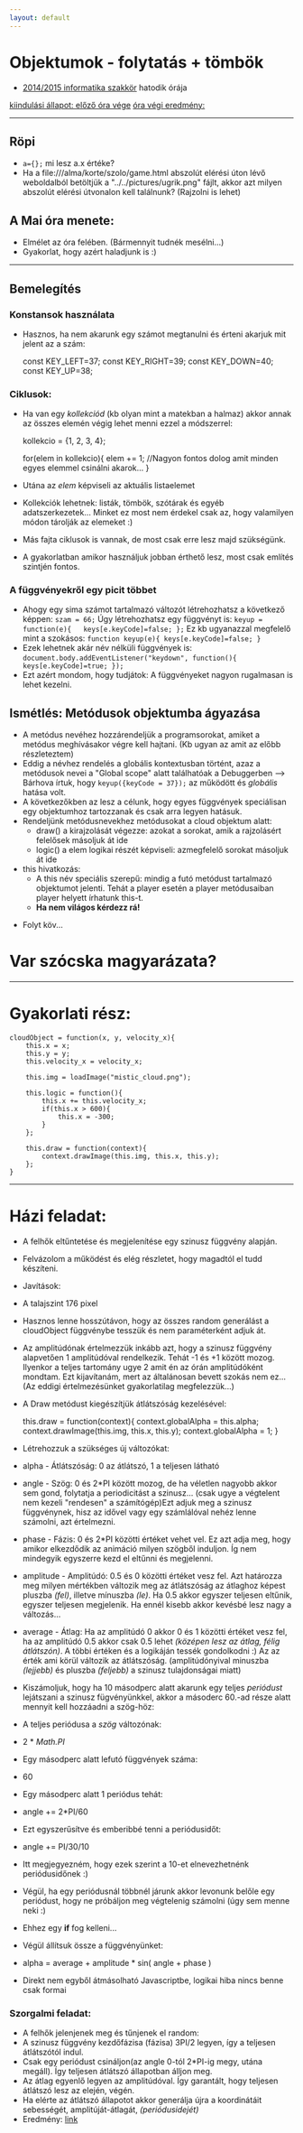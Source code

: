 ```yaml
---
layout: default
---
```

# Objektumok - folytatás + tömbök

 - [2014/2015 informatika szakkör][szakkor_honlap] hatodik órája
 
 [szakkor_honlap]: http://rizsi.github.io/szakkor2014/index.html
 
[kiindulási állapot: előző óra vége](game-02.html)
[óra végi eredmény:](game-00.html)

--------

## Röpi

 - `a={};` mi lesz a.x értéke?
 - Ha a file:///alma/korte/szolo/game.html abszolút elérési úton lévő weboldalból betöltjük a "../../pictures/ugrik.png" fájlt, akkor azt milyen abszolút elérési útvonalon kell találnunk? (Rajzolni is lehet)

## A Mai óra menete:

 - Elmélet az óra felében. (Bármennyit tudnék mesélni...)
 - Gyakorlat, hogy azért haladjunk is :)

--------

## Bemelegítés

### Konstansok használata

 - Hasznos, ha nem akarunk egy számot megtanulni és érteni akarjuk mit jelent az a szám:

    const KEY_LEFT=37;
    const KEY_RIGHT=39;
    const KEY_DOWN=40;
    const KEY_UP=38;

### Ciklusok:

 - Ha van egy *kollekciód* (kb olyan mint a matekban a halmaz) akkor annak az összes elemén végig lehet menni ezzel a módszerrel:
	
	kollekcio = {1, 2, 3, 4};

	for(elem in kollekcio){
		elem += 1; //Nagyon fontos dolog amit minden egyes elemmel csinálni akarok...
	}

  - Utána az *elem* képviseli az aktuális listaelemet
  - Kollekciók lehetnek: listák, tömbök, szótárak és egyéb adatszerkezetek... Minket ez most nem érdekel csak az, hogy valamilyen módon tárolják az elemeket :)
 - Más fajta ciklusok is vannak, de most csak erre lesz majd szükségünk.
 - A gyakorlatban amikor használjuk jobban érthető lesz, most csak említés szintjén fontos.

### A függvényekről egy picit többet

 - Ahogy egy sima számot tartalmazó változót létrehozhatsz a következő képpen: `szam = 66;` Úgy létrehozhatsz egy függvényt is: `keyup = function(e){	keys[e.keyCode]=false; };` Ez kb ugyanazzal megfelelő mint a szokásos: `function keyup(e){ keys[e.keyCode]=false; }`
 - Ezek lehetnek akár név nélküli függvények is: `document.body.addEventListener("keydown", function(){ keys[e.keyCode]=true; });`
 - Ezt azért mondom, hogy tudjátok: A függvényeket nagyon rugalmasan is lehet kezelni.

## Ismétlés: Metódusok objektumba ágyazása

 * A metódus nevéhez hozzárendeljük a programsorokat, amiket a metódus meghívásakor végre kell hajtani. (Kb ugyan az amit az előbb részleteztem)
 * Eddig a névhez rendelés a globális kontextusban történt, azaz a metódusok nevei a "Global scope" alatt találhatóak a Debuggerben --> Bárhova írtuk, hogy `keyup({keyCode = 37});` az működött és *globális* hatása volt.
 * A következőkben az lesz a célunk, hogy egyes függvények speciálisan egy objektumhoz tartozzanak és csak arra legyen hatásuk.
 * Rendeljünk metódusnevekhez metódusokat a cloud objektum alatt:
   * draw() a kirajzolását végezze: azokat a sorokat, amik a rajzolásért felelősek másoljuk át ide
   * logic() a elem logikai részét képviseli: azmegfelelő sorokat másoljuk át ide
 * this hivatkozás:
   * A this név speciális szerepű: mindig a futó metódust tartalmazó objektumot jelenti. Tehát a player esetén a player metódusaiban player helyett írhatunk this-t.
   - **Ha nem világos kérdezz rá!**

<!---
## Továbbra is objektumok (Javascriptben!)

 - Egy objtektum tárolhat tulajdonságokat "properties". Ez az amit mi `x: 310,` módon felsoroltunk...
 - Egy tulajdonság a következő tulajdonságokkal rendelkezik:
   - enumerable -> Egy objektum összes tulajdonságán *"végigfuthatunk"* egy ciklussal. Ez majd később lesz nekünk hasznos, még hagyjuk.
   - configurable -> Meg lehet változtatni az értékét, a tulajdonság saját tulajdonságait is, valamint törölni lehet.
   - writable -> Ki lehet cserélni egy másik tulajdonsággal.
 - Egy tulajdonság lehet egy függvény is!

     Aniko = {
         csaladnev: "Refi",
         utonev: "Aniko",
         hazassag: function(kihez){
             this.csaladnev = kihez.csaladnev+"né";
             this.ferj = kihez;
         }
     };

 - Két féle módon lehet elérni egy tulajdonságát az objektumoknak:
   - A szokásos: `tanar.nev = "Rudi";`
   - Az eredetibb, de ritkán használt: `tanar["nev"] = Rudi;` (Akinek ez a kifejezés máshonnan ismerős, igen ez egy hash tábla, másnéven szótár, alias kulcs-érték párok halmaza...)
 - Egy objektumnak lehet egy... Wait for it!... Prototípusa! Bizony nem szülő objektuma, hanem prototípusa. Csak, hogy ne kezeld teljesen úgy ahogy máshol szokás, de attól még ugyanarra jó.
   - Ha az objektumnak el próbálod érni egy olyan tulajdonságát ami nincs még létrehozva neki, akkor a prototípusában kezdi el keresni azt a tulajdonságot.
   - Ha a szokásos módon hozunk létre egy objektumot: `var rudi = {nev: "Rudi", kor: 23};` akkor automatikusan lesz egy prototípusa, ez pedig az *Object.prototype*. Ennek van pár hasznos tulajdonsága: [kép](http://yehudakatz.com/wp-content/uploads/2011/08/prototype-chain.png)
   - Ha én készítek egy saját tulajdonságot ugyanazzal a névvel: `rudi.toString = function(){ ... };` Akkor a saját tulajdonsága lesz automatikusan elérve, nem pedig a prototípusáé.
-->
 -  Folyt köv...

# Var szócska magyarázata?

----------

# Gyakorlati rész:

	cloudObject = function(x, y, velocity_x){
		this.x = x;
		this.y = y;
		this.velocity_x = velocity_x;

		this.img = loadImage("mistic_cloud.png");

		this.logic = function(){
			this.x += this.velocity_x;
			if(this.x > 600){
				this.x = -300;
			}
		};

		this.draw = function(context){
			context.drawImage(this.img, this.x, this.y);
		};
	}

----------

# Házi feladat:

 - A felhők eltűntetése és megjelenítése egy szinusz függvény alapján.
 - Felvázolom a működést és elég részletet, hogy magadtól el tudd készíteni.
 - Javítások:
  - A talajszint 176 pixel
  - Hasznos lenne hosszútávon, hogy az összes random generálást a cloudObject függvénybe tesszük és nem paraméterként adjuk át.
  - Az amplitúdónak értelmezzük inkább azt, hogy a szinusz függvény alapvetően 1 amplitúdóval rendelkezik. Tehát -1 és +1 között mozog. Ilyenkor a teljes tartomány ugye 2 amit én az órán amplitúdóként mondtam. Ezt kijavítanám, mert az általánosan bevett szokás nem ez... (Az eddigi értelmezésünket gyakorlatilag megfelezzük...)
 - A Draw metódust kiegészítjük átlátszóság kezelésével:

    this.draw = function(context){
    	context.globalAlpha = this.alpha;
    	context.drawImage(this.img, this.x, this.y);
    	context.globalAlpha = 1;
    }

 - Létrehozzuk a szükséges új változókat:
  - alpha - Átlátszóság: 0 az átlátszó, 1 a teljesen látható
  - angle - Szög: 0 és 2*PI között mozog, de ha véletlen nagyobb akkor sem gond, folytatja a periodicitást a szinusz... (csak ugye a végtelent nem kezeli "rendesen" a számítógép)Ezt adjuk meg a szinusz függvénynek, hisz az idővel vagy egy számlálóval nehéz lenne számolni, azt értelmezni.
  - phase - Fázis: 0 és 2*PI közötti értéket vehet vel. Ez azt adja meg, hogy amikor elkezdődik az animáció milyen szögből induljon. Íg nem mindegyik egyszerre kezd el eltűnni és megjelenni.
  - amplitude - Amplitúdó: 0.5 és 0 közötti értéket vesz fel. Azt határozza meg milyen mértékben változik meg az átlátszóság az átlaghoz képest pluszba *(fel)*, illetve mínuszba *(le)*. Ha 0.5 akkor egyszer teljesen eltűnik, egyszer teljesen megjelenik. Ha ennél kisebb akkor kevésbé lesz nagy a változás...
  - average - Átlag: Ha az amplitúdó 0 akkor 0 és 1 közötti értéket vesz fel, ha az amplitúdó 0.5 akkor csak 0.5 lehet *(középen lesz az átlag, félig átlátszón)*. A többi értéken és a logikáján tessék gondolkodni :) Az az érték ami körül változik az átlátszóság. (amplitúdónyival minuszba *(lejjebb)* és pluszba *(feljebb)* a szinusz tulajdonságai miatt)
 - Kiszámoljuk, hogy ha 10 másodperc alatt akarunk egy teljes *periódust* lejátszani a szinusz fügvényünkkel, akkor a másoderc 60.-ad része alatt mennyit kell hozzáadni a szög-höz:
  - A teljes periódusa a *szög* változónak:
   - 2 * *Math.PI*
  - Egy másodperc alatt lefutó függvények száma:
   - 60
  - Egy másodperc alatt 1 periódus tehát:
   - angle += 2*PI/60
  - Ezt egyszerűsítve és emberibbé tenni a periódusidőt:
   - angle += PI/30/10
   - Itt megjegyezném, hogy ezek szerint a 10-et elnevezhetnénk periódusidőnek :)
  - Végül, ha egy periódusnál többnél járunk akkor levonunk belőle egy periódust, hogy ne próbáljon meg végtelenig számolni (úgy sem menne neki :)
   - Ehhez egy **if** fog kelleni...
 - Végül állítsuk össze a függvényünket:
  - alpha = average + amplitude * sin( angle + phase )
  - Direkt nem egyből átmásolható Javascriptbe, logikai hiba nincs benne csak formai

### Szorgalmi feladat:

 - A felhők jelenjenek meg és tűnjenek el random:
  - A szinusz függvény kezdőfázisa (fázisa) 3PI/2 legyen, így a teljesen átlátszótól indul.
  - Csak egy periódust csináljon(az angle 0-tól 2*PI-ig megy, utána megáll). Így teljesen átlátszó állapotban álljon meg.
  - Az átlag egyenlő legyen az amplitúdóval. Így garantált, hogy teljesen átlátszó lesz az elején, végén.
  - Ha elérte az átlátszó állapotot akkor generálja újra a koordinátáit sebességét, amplitúját-átlagát, *(periódusidejét)*
 - Eredmény: [link](game-01.html)

